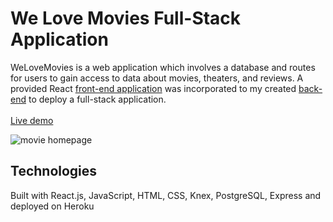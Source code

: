 # We Love Movies Full-Stack Application

WeLoveMovies is a web application which involves a database and routes for users to gain access to data about movies, theaters, and reviews.
A provided React [front-end application](https://github.com/Thinkful-Ed/starter-movie-front-end) was incorporated to my created [back-end](https://github.com/dantebhang/WeLoveMovies-backend) to deploy a full-stack application.  <br>
<br>
[Live demo](https://movies-frontend-db.herokuapp.com/)

![movie homepage](https://images.ctfassets.net/c7lxnbtvvcxm/3xzgFVIxgNM4H53CsJkKJa/64c51046aa810105e3ef4af77867a6f7/WeLoveMovies.png)

## Technologies

Built with React.js, JavaScript, HTML, CSS, Knex, PostgreSQL, Express and deployed on Heroku
